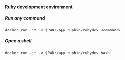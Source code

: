 #### Ruby development environment

##### Run any command
`docker run -it -v $PWD:/app ruphin/rubydev <command>`

##### Open a shell
`docker run -it -v $PWD:/app ruphin/rubydev bash`
